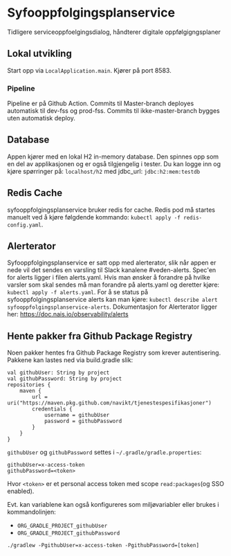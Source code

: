 # Syfooppfolgingsplanservice
Tidligere serviceoppfoelgingsdialog, håndterer digitale oppfølgigngsplaner

## Lokal utvikling
Start opp via `LocalApplication.main`. Kjører på port 8583.


### Pipeline

Pipeline er på Github Action.
Commits til Master-branch deployes automatisk til dev-fss og prod-fss.
Commits til ikke-master-branch bygges uten automatisk deploy.


## Database
Appen kjører med en lokal H2 in-memory database. Den spinnes opp som en del av applikasjonen og er 
også tilgjengelig i tester. Du kan logge inn og kjøre spørringer på:
`localhost/h2` med jdbc_url: `jdbc:h2:mem:testdb`

## Redis Cache
syfooppfolgingsplanservice bruker redis for cache.
Redis pod må startes manuelt ved å kjøre følgdende kommando: `kubectl apply -f redis-config.yaml`.

## Alerterator
Syfooppfolgingsplanservice er satt opp med alerterator, slik når appen er nede vil det sendes en varsling til Slack kanalene #veden-alerts.
Spec'en for alerts ligger i filen alerts.yaml. Hvis man ønsker å forandre på hvilke varsler som skal sendes må man forandre
på alerts.yaml og deretter kjøre:
`kubectl apply -f alerts.yaml`.
For å se status på syfooppfolgingsplanservice alerts kan man kjøre:
`kubectl describe alert syfooppfolgingsplanservice-alerts`.
Dokumentasjon for Alerterator ligger her: https://doc.nais.io/observability/alerts

## Hente pakker fra Github Package Registry
Noen pakker hentes fra Github Package Registry som krever autentisering.
Pakkene kan lastes ned via build.gradle slik:
```
val githubUser: String by project
val githubPassword: String by project
repositories {
    maven {
        url = uri("https://maven.pkg.github.com/navikt/tjenestespesifikasjoner")
        credentials {
            username = githubUser
            password = githubPassword
        }
    }
}
```

`githubUser` og `githubPassword` settes i `~/.gradle/gradle.properties`:

```
githubUser=x-access-token
githubPassword=<token>
```

Hvor `<token>` er et personal access token med scope `read:packages`(og SSO enabled).

Evt. kan variablene kan også konfigureres som miljøvariabler eller brukes i kommandolinjen:

* `ORG_GRADLE_PROJECT_githubUser`
* `ORG_GRADLE_PROJECT_githubPassword`

```
./gradlew -PgithubUser=x-access-token -PgithubPassword=[token]
```


